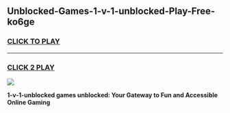 
## Unblocked-Games-1-v-1-unblocked-Play-Free-ko6ge
<h3>
<a href="https://premium76.site?title=1-v-1-unblocked&ref=21A">CLICK TO PLAY</a></h3>
<hr>

<h3>
<a href="https://premium76.site?title=1-v-1-unblocked&ref=21A">CLICK 2 PLAY</a>
  
</h3>

<a href="https://premium76.site?title=1-v-1-unblocked&ref=21A"><img src="https://clearcache.store/games.png"></a>


**1-v-1-unblocked games unblocked: Your Gateway to Fun and Accessible Online Gaming**
